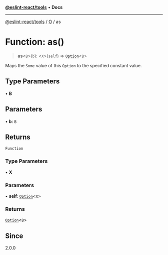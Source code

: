 [**@eslint-react/tools**](../../../README.md) • **Docs**

***

[@eslint-react/tools](../../../README.md) / [O](../README.md) / as

# Function: as()

> **as**\<`B`\>(`b`): \<`X`\>(`self`) => [`Option`](../type-aliases/Option.md)\<`B`\>

Maps the `Some` value of this `Option` to the specified constant value.

## Type Parameters

• **B**

## Parameters

• **b**: `B`

## Returns

`Function`

### Type Parameters

• **X**

### Parameters

• **self**: [`Option`](../type-aliases/Option.md)\<`X`\>

### Returns

[`Option`](../type-aliases/Option.md)\<`B`\>

## Since

2.0.0
